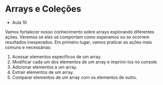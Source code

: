 <h1>Arrays e Coleções</h2>

<ul>
<li> Aula 10 </li>
</ul>
<div>
<p>Vamos fortalecer nosso conhecimento sobre arrays explorando diferentes ações. Veremos se eles se comportam como esperamos ou se ocorrem resultados inesperados.
Em primeiro lugar, vamos praticar as ações mais comuns e necessárias:</p>

<ol>
<li>Acessar elementos específicos de um array.</li>
<li>Modificar cada um dos elementos de um array e imprimi-los no console.</li>
<li>Adicionar elementos a um array.</li>
<li>Extrair elementos de um array.</li>
<li>Comparar elementos de um array com os elementos de outro. </li>
</ol>

</div>